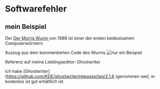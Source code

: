 # Softwarefehler
## mein Beispiel

 Der [Der Morris Wurm ](https://de.wikipedia.org/wiki/Morris_(Computerwurm)) von 1988 ist einer der ersten bedeutsamen Computerwürmern
 
Auszug aus dem kommentierten Code des Wurms
![nur ein Beispiel](https://de.wikipedia.org/wiki/Morris_(Computerwurm)#/media/Datei:Morris_Wurm_Qellcode.png)

Referenz auf meine Lieblingseditor:
Ghostwriter

ich habe [Ghostwriter] (https://github.com/KDE/ghostwriter/releases/tag/2.1.6 )genommen weil, er kostenlos ist gut erhältlich ist.


 